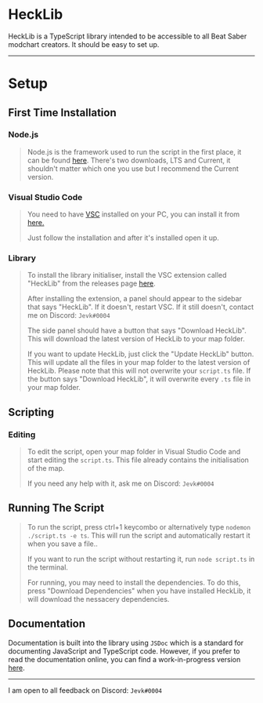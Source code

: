 # HeckLib
HeckLib is a TypeScript library intended to be accessible to all Beat Saber modchart creators. It should be easy to set up.

***

# Setup

## First Time Installation

### Node.js
> Node.js is the framework used to run the script in the first place, it can be found <a href="https://nodejs.org/en/">here</a>. There's two downloads, LTS and Current, it shouldn't matter which one you use but I recommend the Current version.

### Visual Studio Code
> You need to have <a href="https://code.visualstudio.com/">VSC</a> installed on your PC, you can install it from <a href="https://code.visualstudio.com/">here.</a>
> 
> Just follow the installation and after it's installed open it up.

### Library
> To install the library initialiser, install the VSC extension called "HeckLib" from the releases page <a href="https://github.com/Heck-Library/HeckLib-Installer/releases/">here</a>.
> 
> After installing the extension, a panel should appear to the sidebar that says "HeckLib". If it doesn't, restart VSC. If it still doesn't, contact me on Discord: `Jevk#0004`
>
> The side panel should have a button that says "Download HeckLib". This will download the latest version of HeckLib to your map folder.
> 
> If you want to update HeckLib, just click the "Update HeckLib" button. This will update all the files in your map folder to the latest version of HeckLib. Please note that this will not overwrite your `script.ts` file. If the button says "Download HeckLib", it will overwrite every `.ts` file in your map folder.

## Scripting

### Editing
> To edit the script, open your map folder in Visual Studio Code and start editing the `script.ts`. This file already contains the initialisation of the map.
>
> If you need any help with it, ask me on Discord: `Jevk#0004`

## Running The Script
> To run the script, press ctrl+1 keycombo or alternatively type `nodemon ./script.ts -e ts`. This will run the script and automatically restart it when you save a file..
> 
> If you want to run the script without restarting it, run `node script.ts` in the terminal.
>
> For running, you may need to install the dependencies. To do this, press "Download Dependencies" when you have installed HeckLib, it will download the nessacery dependencies.
> 

## Documentation

Documentation is built into the library using `JSDoc` which is a standard for documenting JavaScript and TypeScript code. However, if you prefer to read the documentation online, you can find a work-in-progress version <a href="https://github.com/Heck-Library/HeckLib/wiki">here</a>.

***

I am open to all feedback on Discord: `Jevk#0004`
